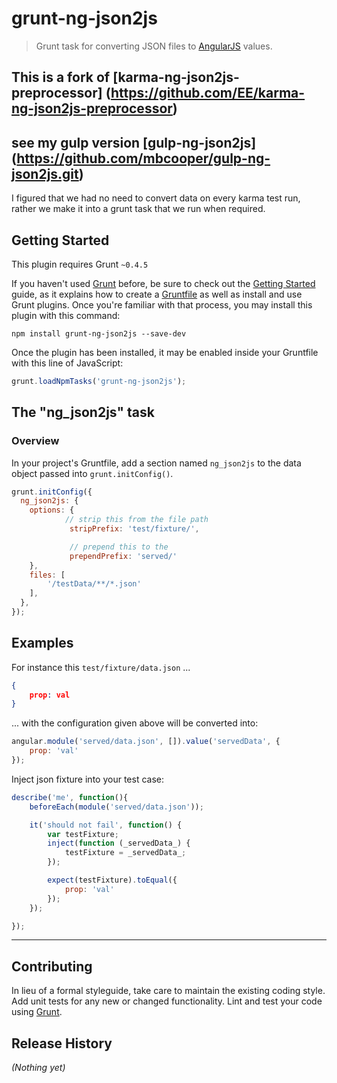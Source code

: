 # grunt-ng-json2js

>Grunt task for converting JSON files to [AngularJS](http://angularjs.org/) values.


## This is a fork of [karma-ng-json2js-preprocessor] (https://github.com/EE/karma-ng-json2js-preprocessor)
## see my gulp version [gulp-ng-json2js] (https://github.com/mbcooper/gulp-ng-json2js.git)
I figured that we had no need to convert data on every karma test run, rather we make it into a
grunt task that we run when required.


## Getting Started
This plugin requires Grunt `~0.4.5`

If you haven't used [Grunt](http://gruntjs.com/) before, be sure to check out the [Getting Started](http://gruntjs.com/getting-started) guide, as it explains how to create a [Gruntfile](http://gruntjs.com/sample-gruntfile) as well as install and use Grunt plugins. Once you're familiar with that process, you may install this plugin with this command:

```shell
npm install grunt-ng-json2js --save-dev
```

Once the plugin has been installed, it may be enabled inside your Gruntfile with this line of JavaScript:

```js
grunt.loadNpmTasks('grunt-ng-json2js');
```

## The "ng_json2js" task

### Overview
In your project's Gruntfile, add a section named `ng_json2js` to the data object passed into `grunt.initConfig()`.

```js
grunt.initConfig({
  ng_json2js: {
    options: {
            // strip this from the file path
             stripPrefix: 'test/fixture/',

             // prepend this to the
             prependPrefix: 'served/'
    },
    files: [
        '/testData/**/*.json'
    ],
  },
});
```


## Examples
For instance this `test/fixture/data.json`  ...
```json
{
    prop: val
}
```
... with the configuration given above will be converted into:
```js
angular.module('served/data.json', []).value('servedData', {
    prop: 'val'
});
```
Inject json fixture into your test case:
```js
describe('me', function(){
    beforeEach(module('served/data.json'));

    it('should not fail', function() {
        var testFixture;
        inject(function (_servedData_) {
            testFixture = _servedData_;
        });

        expect(testFixture).toEqual({
            prop: 'val'
        });
    });

});
```

----

## Contributing
In lieu of a formal styleguide, take care to maintain the existing coding style. Add unit tests for any new or changed functionality. Lint and test your code using [Grunt](http://gruntjs.com/).

## Release History
_(Nothing yet)_
